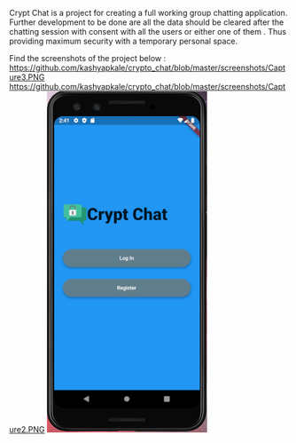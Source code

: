 Crypt Chat is a project for creating a full working group chatting application.
Further development to be done are all the data should be cleared after the chatting session with consent with all the users or either one of them .
Thus providing maximum security with a temporary personal space.

Find the screenshots of the project below :
https://github.com/kashyapkale/crypto_chat/blob/master/screenshots/Capture3.PNG
https://github.com/kashyapkale/crypto_chat/blob/master/screenshots/Capture2.PNG
![alt text](
https://github.com/kashyapkale/crypto_chat/blob/master/screenshots/Capture.PNG)
